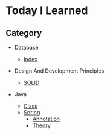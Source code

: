 # Today I Learned

## Category
* Database
  * [Index](https://github.com/proceane/TIL/tree/master/Database/index)

* Design And Development Principles
  * [SOLID](https://github.com/proceane/TIL/blob/master/DesignAndDevelopmentPrinciple/SOLID.md)

* Java
  * [Class](https://github.com/proceane/TIL/tree/master/Java/Class)
  * [Spring](https://github.com/proceane/TIL/tree/master/Java/Spring)
    * [Annotation](https://github.com/proceane/TIL/tree/master/Java/Spring/Annotation)
    * [Theory](https://github.com/proceane/TIL/tree/master/Java/Spring/Theory)
